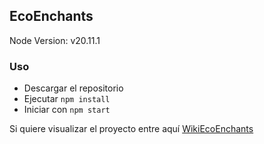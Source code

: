 ## EcoEnchants

Node Version: v20.11.1

### Uso
- Descargar el repositorio
- Ejecutar `npm install`
- Iniciar con `npm start`

Si quiere visualizar el proyecto entre aquí [WikiEcoEnchants](https://ecoenchants.tecnored.xyz/)
